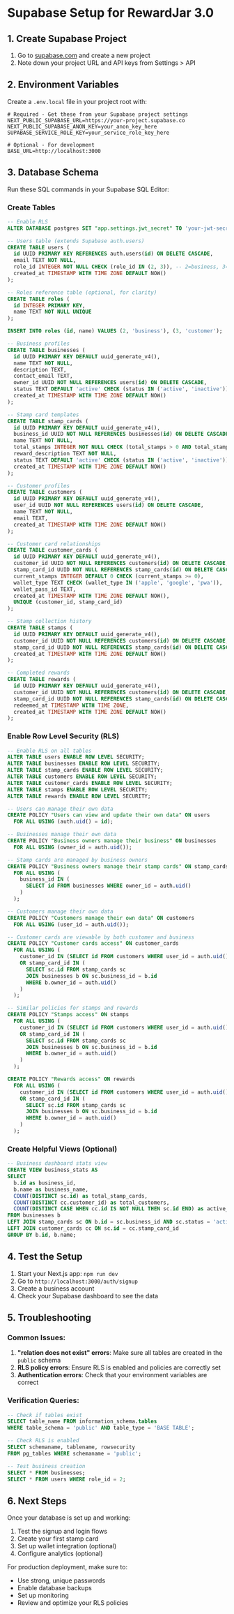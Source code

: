 # Supabase Setup for RewardJar 3.0

## 1. Create Supabase Project

1. Go to [supabase.com](https://supabase.com) and create a new project
2. Note down your project URL and API keys from Settings > API

## 2. Environment Variables

Create a `.env.local` file in your project root with:

```env
# Required - Get these from your Supabase project settings
NEXT_PUBLIC_SUPABASE_URL=https://your-project.supabase.co
NEXT_PUBLIC_SUPABASE_ANON_KEY=your_anon_key_here
SUPABASE_SERVICE_ROLE_KEY=your_service_role_key_here

# Optional - For development
BASE_URL=http://localhost:3000
```

## 3. Database Schema

Run these SQL commands in your Supabase SQL Editor:

### Create Tables

```sql
-- Enable RLS
ALTER DATABASE postgres SET "app.settings.jwt_secret" TO 'your-jwt-secret';

-- Users table (extends Supabase auth.users)
CREATE TABLE users (
  id UUID PRIMARY KEY REFERENCES auth.users(id) ON DELETE CASCADE,
  email TEXT NOT NULL,
  role_id INTEGER NOT NULL CHECK (role_id IN (2, 3)), -- 2=business, 3=customer
  created_at TIMESTAMP WITH TIME ZONE DEFAULT NOW()
);

-- Roles reference table (optional, for clarity)
CREATE TABLE roles (
  id INTEGER PRIMARY KEY,
  name TEXT NOT NULL UNIQUE
);

INSERT INTO roles (id, name) VALUES (2, 'business'), (3, 'customer');

-- Business profiles
CREATE TABLE businesses (
  id UUID PRIMARY KEY DEFAULT uuid_generate_v4(),
  name TEXT NOT NULL,
  description TEXT,
  contact_email TEXT,
  owner_id UUID NOT NULL REFERENCES users(id) ON DELETE CASCADE,
  status TEXT DEFAULT 'active' CHECK (status IN ('active', 'inactive')),
  created_at TIMESTAMP WITH TIME ZONE DEFAULT NOW()
);

-- Stamp card templates
CREATE TABLE stamp_cards (
  id UUID PRIMARY KEY DEFAULT uuid_generate_v4(),
  business_id UUID NOT NULL REFERENCES businesses(id) ON DELETE CASCADE,
  name TEXT NOT NULL,
  total_stamps INTEGER NOT NULL CHECK (total_stamps > 0 AND total_stamps <= 50),
  reward_description TEXT NOT NULL,
  status TEXT DEFAULT 'active' CHECK (status IN ('active', 'inactive')),
  created_at TIMESTAMP WITH TIME ZONE DEFAULT NOW()
);

-- Customer profiles
CREATE TABLE customers (
  id UUID PRIMARY KEY DEFAULT uuid_generate_v4(),
  user_id UUID NOT NULL REFERENCES users(id) ON DELETE CASCADE,
  name TEXT NOT NULL,
  email TEXT,
  created_at TIMESTAMP WITH TIME ZONE DEFAULT NOW()
);

-- Customer card relationships
CREATE TABLE customer_cards (
  id UUID PRIMARY KEY DEFAULT uuid_generate_v4(),
  customer_id UUID NOT NULL REFERENCES customers(id) ON DELETE CASCADE,
  stamp_card_id UUID NOT NULL REFERENCES stamp_cards(id) ON DELETE CASCADE,
  current_stamps INTEGER DEFAULT 0 CHECK (current_stamps >= 0),
  wallet_type TEXT CHECK (wallet_type IN ('apple', 'google', 'pwa')),
  wallet_pass_id TEXT,
  created_at TIMESTAMP WITH TIME ZONE DEFAULT NOW(),
  UNIQUE (customer_id, stamp_card_id)
);

-- Stamp collection history
CREATE TABLE stamps (
  id UUID PRIMARY KEY DEFAULT uuid_generate_v4(),
  customer_id UUID NOT NULL REFERENCES customers(id) ON DELETE CASCADE,
  stamp_card_id UUID NOT NULL REFERENCES stamp_cards(id) ON DELETE CASCADE,
  created_at TIMESTAMP WITH TIME ZONE DEFAULT NOW()
);

-- Completed rewards
CREATE TABLE rewards (
  id UUID PRIMARY KEY DEFAULT uuid_generate_v4(),
  customer_id UUID NOT NULL REFERENCES customers(id) ON DELETE CASCADE,
  stamp_card_id UUID NOT NULL REFERENCES stamp_cards(id) ON DELETE CASCADE,
  redeemed_at TIMESTAMP WITH TIME ZONE,
  created_at TIMESTAMP WITH TIME ZONE DEFAULT NOW()
);
```

### Enable Row Level Security (RLS)

```sql
-- Enable RLS on all tables
ALTER TABLE users ENABLE ROW LEVEL SECURITY;
ALTER TABLE businesses ENABLE ROW LEVEL SECURITY;
ALTER TABLE stamp_cards ENABLE ROW LEVEL SECURITY;
ALTER TABLE customers ENABLE ROW LEVEL SECURITY;
ALTER TABLE customer_cards ENABLE ROW LEVEL SECURITY;
ALTER TABLE stamps ENABLE ROW LEVEL SECURITY;
ALTER TABLE rewards ENABLE ROW LEVEL SECURITY;

-- Users can manage their own data
CREATE POLICY "Users can view and update their own data" ON users
  FOR ALL USING (auth.uid() = id);

-- Businesses manage their own data
CREATE POLICY "Business owners manage their business" ON businesses
  FOR ALL USING (owner_id = auth.uid());

-- Stamp cards are managed by business owners
CREATE POLICY "Business owners manage their stamp cards" ON stamp_cards
  FOR ALL USING (
    business_id IN (
      SELECT id FROM businesses WHERE owner_id = auth.uid()
    )
  );

-- Customers manage their own data
CREATE POLICY "Customers manage their own data" ON customers
  FOR ALL USING (user_id = auth.uid());

-- Customer cards are viewable by both customer and business
CREATE POLICY "Customer cards access" ON customer_cards
  FOR ALL USING (
    customer_id IN (SELECT id FROM customers WHERE user_id = auth.uid())
    OR stamp_card_id IN (
      SELECT sc.id FROM stamp_cards sc
      JOIN businesses b ON sc.business_id = b.id
      WHERE b.owner_id = auth.uid()
    )
  );

-- Similar policies for stamps and rewards
CREATE POLICY "Stamps access" ON stamps
  FOR ALL USING (
    customer_id IN (SELECT id FROM customers WHERE user_id = auth.uid())
    OR stamp_card_id IN (
      SELECT sc.id FROM stamp_cards sc
      JOIN businesses b ON sc.business_id = b.id
      WHERE b.owner_id = auth.uid()
    )
  );

CREATE POLICY "Rewards access" ON rewards
  FOR ALL USING (
    customer_id IN (SELECT id FROM customers WHERE user_id = auth.uid())
    OR stamp_card_id IN (
      SELECT sc.id FROM stamp_cards sc
      JOIN businesses b ON sc.business_id = b.id
      WHERE b.owner_id = auth.uid()
    )
  );
```

### Create Helpful Views (Optional)

```sql
-- Business dashboard stats view
CREATE VIEW business_stats AS
SELECT 
  b.id as business_id,
  b.name as business_name,
  COUNT(DISTINCT sc.id) as total_stamp_cards,
  COUNT(DISTINCT cc.customer_id) as total_customers,
  COUNT(DISTINCT CASE WHEN cc.id IS NOT NULL THEN sc.id END) as active_cards
FROM businesses b
LEFT JOIN stamp_cards sc ON b.id = sc.business_id AND sc.status = 'active'
LEFT JOIN customer_cards cc ON sc.id = cc.stamp_card_id
GROUP BY b.id, b.name;
```

## 4. Test the Setup

1. Start your Next.js app: `npm run dev`
2. Go to `http://localhost:3000/auth/signup`
3. Create a business account
4. Check your Supabase dashboard to see the data

## 5. Troubleshooting

### Common Issues:

1. **"relation does not exist" errors**: Make sure all tables are created in the `public` schema
2. **RLS policy errors**: Ensure RLS is enabled and policies are correctly set
3. **Authentication errors**: Check that your environment variables are correct

### Verification Queries:

```sql
-- Check if tables exist
SELECT table_name FROM information_schema.tables 
WHERE table_schema = 'public' AND table_type = 'BASE TABLE';

-- Check RLS is enabled
SELECT schemaname, tablename, rowsecurity 
FROM pg_tables WHERE schemaname = 'public';

-- Test business creation
SELECT * FROM businesses;
SELECT * FROM users WHERE role_id = 2;
```

## 6. Next Steps

Once your database is set up and working:

1. Test the signup and login flows
2. Create your first stamp card
3. Set up wallet integration (optional)
4. Configure analytics (optional)

For production deployment, make sure to:
- Use strong, unique passwords
- Enable database backups
- Set up monitoring
- Review and optimize your RLS policies 
